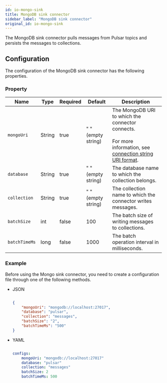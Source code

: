 ```yaml
---
id: io-mongo-sink
title: MongoDB sink connector
sidebar_label: "MongoDB sink connector"
original_id: io-mongo-sink
---
```


The MongoDB sink connector pulls messages from Pulsar topics 
and persists the messages to collections.

## Configuration

The configuration of the MongoDB sink connector has the following properties.

### Property

| Name | Type|Required | Default | Description 
|------|----------|----------|---------|-------------|
| `mongoUri` | String| true| " " (empty string) | The MongoDB URI to which the connector connects. <br /><br />For more information, see [connection string URI format](https://docs.mongodb.com/manual/reference/connection-string/). |
| `database` | String| true| " " (empty string)| The database name to which the collection belongs. |
| `collection` | String| true| " " (empty string)| The collection name to which the connector writes messages. |
| `batchSize` | int|false|100 | The batch size of writing messages to collections. |
| `batchTimeMs` |long|false|1000| The batch operation interval in milliseconds. |


### Example

Before using the Mongo sink connector, you need to create a configuration file through one of the following methods.

* JSON

  ```json
  
  {
      "mongoUri": "mongodb://localhost:27017",
      "database": "pulsar",
      "collection": "messages",
      "batchSize": "2",
      "batchTimeMs": "500"
  }
  
  ```

* YAML

  ```yaml
  
  configs:
      mongoUri: "mongodb://localhost:27017"
      database: "pulsar"
      collection: "messages"
      batchSize: 2
      batchTimeMs: 500
  
  ```

